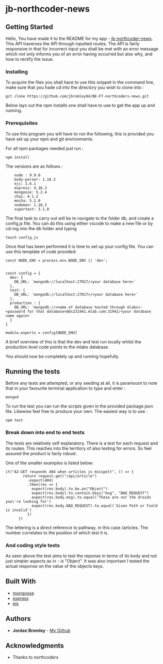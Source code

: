 # jb-northcoder-news

## Getting Started

Hello,
You have made it to the README for my app - [jb-northcoder-news](https://jb-northcoder-news.herokuapp.com/).
This API traverses the API through inputted routes. The API is fairly responsive in that for incorrect input you shall be met with an error message which not only informs you of an error having occurred but also why, and how to rectify the issue.

### Installing

To acquire the files you shall have to use this snippet in the command line, make sure that you hade cd into the directory you wish to clone into :

```
git clone https://github.com/jbromley94/BE-FT-northcoders-news.git
```

Below lays out the npm installs one shall have to use to get the app up and running.

### Prerequisites

To use this program you will have to run the following, this is provided you have set up your npm and git environments.

For all npm packages needed just run : 

```
npm install
```

The versions are as follows :

```
    node : 9.9.0
    body-parser: 1.18.3
    ejs: 2.6.1
    express: 4.16.3
    mongoose: 5.2.4
    chai: 4.1.2
    mocha: 5.2.0
    nodemon: 1.18.3
    supertest: 3.1.0
```

The final task to carry out will be to navigate to the folder db, and create a config.js file. You can do this using either vscode to make a new file or by cd-ing into the db folder and typing

```
touch config.js
```

Once that has been performed it is time to set up your config file. You can use this template of code provided:

```
const NODE_ENV = process.env.NODE_ENV || 'dev';


const config = {
  dev: {
    DB_URL: `mongodb://localhost:27017/<your database here>`
  },
  test: {
    DB_URL: `mongodb://localhost:27017>/<your database here>`
  },
  production : {
    DB_URL: `mongodb://<name of database hosted through mlabs>:<password for that database>@ds231941.mlab.com:31941/<your database name again>`
  }
}

module.exports = config[NODE_ENV]
```

A brief overview of this is that the dev and test run locally whilst the production level code points to the mlabs database.

You should now be completely up and running hopefully.

## Running the tests

Before any tests are attempted, or any seeding at all, it is paramount to note that in your favourite terminal application to type and enter : 

```
mongod
```

To run the test you can run the scripts given in the provided package.json file.
Likewise feel free to produce your own.
The easiest way is to use :

```
npm test
```

### Break down into end to end tests

The tests are relatively self explanatory.
There is a test for each request and its routes. This reaches into the territory of also testing for errors. So feel assured the product is fairly robust.

One of the smaller examples is listed below:

```
it("A2-GET responds 404 when articles is misspelt", () => {
        return request.get("/api/article")
          .expect(404)
          .then(res => {
            expect(res.body).to.be.an("Object")
            expect(res.body).to.contain.keys("msg", "BAD_REQUEST")
            expect(res.body.msg).to.equal('These are not the droids you\'re looking for')
            expect(res.body.BAD_REQUEST).to.equal(`Given Path or Field is invalid`)
          })
      })
```

The lettering is a direct reference to pathway, in this case /articles. The number correlates to the position of which test it is.

### And coding style tests

As seen above the test aims to test the reponse in terms of its body and not just simpler aspects as in - is "Object".
It was also important I tested the actual response on the value of the objects keys.

## Built With

- [mongoose](http://mongoosejs.com/docs/)
- [express](https://expressjs.com/)
- [ejs](http://www.embeddedjs.com/)

## Authors

- **Jordan Bromley** - [My Github](https://github.com/jbromley94)

## Acknowledgments

- Thanks to northcoders
